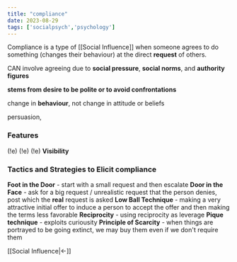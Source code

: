 ```yaml
---
title: "compliance"
date: 2023-08-29
tags: ['socialpsych','psychology']
---
```


Compliance is a type of [[Social Influence]] when someone agrees to do something (changes their behaviour) at the direct **request** of others. 

CAN involve agreeing due to **social pressure**, **social norms**, and **authority figures**

**stems from desire to be polite or to avoid confrontations**

change in **behaviour**, not change in attitude or beliefs

persuasion, 

### Features
(!e)
(!e)
(!e)
**Visibility**

### Tactics and Strategies to Elicit compliance
**Foot in the Door** - start with a small request and then escalate
**Door in the Face** - ask for a big request / unrealistic request that the person denies, post which the **real** request is asked 
**Low Ball Technique** - making a very attractive initial offer to induce a person to accept the offer and then making the terms less favorable
**Reciprocity** - using reciprocity as leverage
**Pique technique** - exploits curiousity
**Principle of Scarcity** - when things are portrayed to be going extinct, we may buy them even if we don't require them

[[Social Influence|<-]]